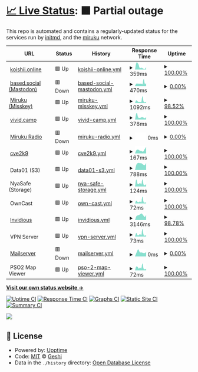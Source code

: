 # [📈 Live Status](https://status.miruku.cafe): <!--live status--> **🟧 Partial outage**

This repo is automated and contains a regularly-updated status for the services run by [initmd](geshii.moe), and the [miruku](miruku.cafe) network.

<!--start: status pages-->
<!-- This summary is generated by Upptime (https://github.com/upptime/upptime) -->
<!-- Do not edit this manually, your changes will be overwritten -->
<!-- prettier-ignore -->
| URL | Status | History | Response Time | Uptime |
| --- | ------ | ------- | ------------- | ------ |
| <img alt="" src="https://koishii.online/favicon.ico" height="13"> [koishii.online](https://koishii.online) | 🟩 Up | [koishii-online.yml](https://github.com/hytracer/status/commits/HEAD/history/koishii-online.yml) | <details><summary><img alt="Response time graph" src="./graphs/koishii-online/response-time-week.png" height="20"> 359ms</summary><br><a href="https://status.koishii.online/history/koishii-online"><img alt="Response time 433" src="https://img.shields.io/endpoint?url=https%3A%2F%2Fraw.githubusercontent.com%2Fhytracer%2Fstatus%2FHEAD%2Fapi%2Fkoishii-online%2Fresponse-time.json"></a><br><a href="https://status.koishii.online/history/koishii-online"><img alt="24-hour response time 426" src="https://img.shields.io/endpoint?url=https%3A%2F%2Fraw.githubusercontent.com%2Fhytracer%2Fstatus%2FHEAD%2Fapi%2Fkoishii-online%2Fresponse-time-day.json"></a><br><a href="https://status.koishii.online/history/koishii-online"><img alt="7-day response time 359" src="https://img.shields.io/endpoint?url=https%3A%2F%2Fraw.githubusercontent.com%2Fhytracer%2Fstatus%2FHEAD%2Fapi%2Fkoishii-online%2Fresponse-time-week.json"></a><br><a href="https://status.koishii.online/history/koishii-online"><img alt="30-day response time 346" src="https://img.shields.io/endpoint?url=https%3A%2F%2Fraw.githubusercontent.com%2Fhytracer%2Fstatus%2FHEAD%2Fapi%2Fkoishii-online%2Fresponse-time-month.json"></a><br><a href="https://status.koishii.online/history/koishii-online"><img alt="1-year response time 433" src="https://img.shields.io/endpoint?url=https%3A%2F%2Fraw.githubusercontent.com%2Fhytracer%2Fstatus%2FHEAD%2Fapi%2Fkoishii-online%2Fresponse-time-year.json"></a></details> | <details><summary><a href="https://status.koishii.online/history/koishii-online">100.00%</a></summary><a href="https://status.koishii.online/history/koishii-online"><img alt="All-time uptime 99.99%" src="https://img.shields.io/endpoint?url=https%3A%2F%2Fraw.githubusercontent.com%2Fhytracer%2Fstatus%2FHEAD%2Fapi%2Fkoishii-online%2Fuptime.json"></a><br><a href="https://status.koishii.online/history/koishii-online"><img alt="24-hour uptime 100.00%" src="https://img.shields.io/endpoint?url=https%3A%2F%2Fraw.githubusercontent.com%2Fhytracer%2Fstatus%2FHEAD%2Fapi%2Fkoishii-online%2Fuptime-day.json"></a><br><a href="https://status.koishii.online/history/koishii-online"><img alt="7-day uptime 100.00%" src="https://img.shields.io/endpoint?url=https%3A%2F%2Fraw.githubusercontent.com%2Fhytracer%2Fstatus%2FHEAD%2Fapi%2Fkoishii-online%2Fuptime-week.json"></a><br><a href="https://status.koishii.online/history/koishii-online"><img alt="30-day uptime 100.00%" src="https://img.shields.io/endpoint?url=https%3A%2F%2Fraw.githubusercontent.com%2Fhytracer%2Fstatus%2FHEAD%2Fapi%2Fkoishii-online%2Fuptime-month.json"></a><br><a href="https://status.koishii.online/history/koishii-online"><img alt="1-year uptime 99.99%" src="https://img.shields.io/endpoint?url=https%3A%2F%2Fraw.githubusercontent.com%2Fhytracer%2Fstatus%2FHEAD%2Fapi%2Fkoishii-online%2Fuptime-year.json"></a></details>
| <img alt="" src="https://based.social/favicon.ico" height="13"> [based.social (Mastodon)](https://based.social) | 🟥 Down | [based-social-mastodon.yml](https://github.com/hytracer/status/commits/HEAD/history/based-social-mastodon.yml) | <details><summary><img alt="Response time graph" src="./graphs/based-social-mastodon/response-time-week.png" height="20"> 470ms</summary><br><a href="https://status.koishii.online/history/based-social-mastodon"><img alt="Response time 1058" src="https://img.shields.io/endpoint?url=https%3A%2F%2Fraw.githubusercontent.com%2Fhytracer%2Fstatus%2FHEAD%2Fapi%2Fbased-social-mastodon%2Fresponse-time.json"></a><br><a href="https://status.koishii.online/history/based-social-mastodon"><img alt="24-hour response time 551" src="https://img.shields.io/endpoint?url=https%3A%2F%2Fraw.githubusercontent.com%2Fhytracer%2Fstatus%2FHEAD%2Fapi%2Fbased-social-mastodon%2Fresponse-time-day.json"></a><br><a href="https://status.koishii.online/history/based-social-mastodon"><img alt="7-day response time 470" src="https://img.shields.io/endpoint?url=https%3A%2F%2Fraw.githubusercontent.com%2Fhytracer%2Fstatus%2FHEAD%2Fapi%2Fbased-social-mastodon%2Fresponse-time-week.json"></a><br><a href="https://status.koishii.online/history/based-social-mastodon"><img alt="30-day response time 464" src="https://img.shields.io/endpoint?url=https%3A%2F%2Fraw.githubusercontent.com%2Fhytracer%2Fstatus%2FHEAD%2Fapi%2Fbased-social-mastodon%2Fresponse-time-month.json"></a><br><a href="https://status.koishii.online/history/based-social-mastodon"><img alt="1-year response time 1130" src="https://img.shields.io/endpoint?url=https%3A%2F%2Fraw.githubusercontent.com%2Fhytracer%2Fstatus%2FHEAD%2Fapi%2Fbased-social-mastodon%2Fresponse-time-year.json"></a></details> | <details><summary><a href="https://status.koishii.online/history/based-social-mastodon">0.00%</a></summary><a href="https://status.koishii.online/history/based-social-mastodon"><img alt="All-time uptime 85.56%" src="https://img.shields.io/endpoint?url=https%3A%2F%2Fraw.githubusercontent.com%2Fhytracer%2Fstatus%2FHEAD%2Fapi%2Fbased-social-mastodon%2Fuptime.json"></a><br><a href="https://status.koishii.online/history/based-social-mastodon"><img alt="24-hour uptime 0.00%" src="https://img.shields.io/endpoint?url=https%3A%2F%2Fraw.githubusercontent.com%2Fhytracer%2Fstatus%2FHEAD%2Fapi%2Fbased-social-mastodon%2Fuptime-day.json"></a><br><a href="https://status.koishii.online/history/based-social-mastodon"><img alt="7-day uptime 0.00%" src="https://img.shields.io/endpoint?url=https%3A%2F%2Fraw.githubusercontent.com%2Fhytracer%2Fstatus%2FHEAD%2Fapi%2Fbased-social-mastodon%2Fuptime-week.json"></a><br><a href="https://status.koishii.online/history/based-social-mastodon"><img alt="30-day uptime 4.67%" src="https://img.shields.io/endpoint?url=https%3A%2F%2Fraw.githubusercontent.com%2Fhytracer%2Fstatus%2FHEAD%2Fapi%2Fbased-social-mastodon%2Fuptime-month.json"></a><br><a href="https://status.koishii.online/history/based-social-mastodon"><img alt="1-year uptime 73.58%" src="https://img.shields.io/endpoint?url=https%3A%2F%2Fraw.githubusercontent.com%2Fhytracer%2Fstatus%2FHEAD%2Fapi%2Fbased-social-mastodon%2Fuptime-year.json"></a></details>
| <img alt="" src="https://miruku.cafe/favicon.ico" height="13"> [Miruku (Misskey)](https://miruku.cafe) | 🟩 Up | [miruku-misskey.yml](https://github.com/hytracer/status/commits/HEAD/history/miruku-misskey.yml) | <details><summary><img alt="Response time graph" src="./graphs/miruku-misskey/response-time-week.png" height="20"> 1092ms</summary><br><a href="https://status.koishii.online/history/miruku-misskey"><img alt="Response time 1705" src="https://img.shields.io/endpoint?url=https%3A%2F%2Fraw.githubusercontent.com%2Fhytracer%2Fstatus%2FHEAD%2Fapi%2Fmiruku-misskey%2Fresponse-time.json"></a><br><a href="https://status.koishii.online/history/miruku-misskey"><img alt="24-hour response time 1703" src="https://img.shields.io/endpoint?url=https%3A%2F%2Fraw.githubusercontent.com%2Fhytracer%2Fstatus%2FHEAD%2Fapi%2Fmiruku-misskey%2Fresponse-time-day.json"></a><br><a href="https://status.koishii.online/history/miruku-misskey"><img alt="7-day response time 1092" src="https://img.shields.io/endpoint?url=https%3A%2F%2Fraw.githubusercontent.com%2Fhytracer%2Fstatus%2FHEAD%2Fapi%2Fmiruku-misskey%2Fresponse-time-week.json"></a><br><a href="https://status.koishii.online/history/miruku-misskey"><img alt="30-day response time 1094" src="https://img.shields.io/endpoint?url=https%3A%2F%2Fraw.githubusercontent.com%2Fhytracer%2Fstatus%2FHEAD%2Fapi%2Fmiruku-misskey%2Fresponse-time-month.json"></a><br><a href="https://status.koishii.online/history/miruku-misskey"><img alt="1-year response time 1886" src="https://img.shields.io/endpoint?url=https%3A%2F%2Fraw.githubusercontent.com%2Fhytracer%2Fstatus%2FHEAD%2Fapi%2Fmiruku-misskey%2Fresponse-time-year.json"></a></details> | <details><summary><a href="https://status.koishii.online/history/miruku-misskey">98.52%</a></summary><a href="https://status.koishii.online/history/miruku-misskey"><img alt="All-time uptime 99.67%" src="https://img.shields.io/endpoint?url=https%3A%2F%2Fraw.githubusercontent.com%2Fhytracer%2Fstatus%2FHEAD%2Fapi%2Fmiruku-misskey%2Fuptime.json"></a><br><a href="https://status.koishii.online/history/miruku-misskey"><img alt="24-hour uptime 95.84%" src="https://img.shields.io/endpoint?url=https%3A%2F%2Fraw.githubusercontent.com%2Fhytracer%2Fstatus%2FHEAD%2Fapi%2Fmiruku-misskey%2Fuptime-day.json"></a><br><a href="https://status.koishii.online/history/miruku-misskey"><img alt="7-day uptime 98.52%" src="https://img.shields.io/endpoint?url=https%3A%2F%2Fraw.githubusercontent.com%2Fhytracer%2Fstatus%2FHEAD%2Fapi%2Fmiruku-misskey%2Fuptime-week.json"></a><br><a href="https://status.koishii.online/history/miruku-misskey"><img alt="30-day uptime 99.66%" src="https://img.shields.io/endpoint?url=https%3A%2F%2Fraw.githubusercontent.com%2Fhytracer%2Fstatus%2FHEAD%2Fapi%2Fmiruku-misskey%2Fuptime-month.json"></a><br><a href="https://status.koishii.online/history/miruku-misskey"><img alt="1-year uptime 99.67%" src="https://img.shields.io/endpoint?url=https%3A%2F%2Fraw.githubusercontent.com%2Fhytracer%2Fstatus%2FHEAD%2Fapi%2Fmiruku-misskey%2Fuptime-year.json"></a></details>
| <img alt="" src="https://vivid.camp/favicon.ico" height="13"> [vivid.camp](https://vivid.camp) | 🟩 Up | [vivid-camp.yml](https://github.com/hytracer/status/commits/HEAD/history/vivid-camp.yml) | <details><summary><img alt="Response time graph" src="./graphs/vivid-camp/response-time-week.png" height="20"> 378ms</summary><br><a href="https://status.koishii.online/history/vivid-camp"><img alt="Response time 556" src="https://img.shields.io/endpoint?url=https%3A%2F%2Fraw.githubusercontent.com%2Fhytracer%2Fstatus%2FHEAD%2Fapi%2Fvivid-camp%2Fresponse-time.json"></a><br><a href="https://status.koishii.online/history/vivid-camp"><img alt="24-hour response time 675" src="https://img.shields.io/endpoint?url=https%3A%2F%2Fraw.githubusercontent.com%2Fhytracer%2Fstatus%2FHEAD%2Fapi%2Fvivid-camp%2Fresponse-time-day.json"></a><br><a href="https://status.koishii.online/history/vivid-camp"><img alt="7-day response time 378" src="https://img.shields.io/endpoint?url=https%3A%2F%2Fraw.githubusercontent.com%2Fhytracer%2Fstatus%2FHEAD%2Fapi%2Fvivid-camp%2Fresponse-time-week.json"></a><br><a href="https://status.koishii.online/history/vivid-camp"><img alt="30-day response time 367" src="https://img.shields.io/endpoint?url=https%3A%2F%2Fraw.githubusercontent.com%2Fhytracer%2Fstatus%2FHEAD%2Fapi%2Fvivid-camp%2Fresponse-time-month.json"></a><br><a href="https://status.koishii.online/history/vivid-camp"><img alt="1-year response time 556" src="https://img.shields.io/endpoint?url=https%3A%2F%2Fraw.githubusercontent.com%2Fhytracer%2Fstatus%2FHEAD%2Fapi%2Fvivid-camp%2Fresponse-time-year.json"></a></details> | <details><summary><a href="https://status.koishii.online/history/vivid-camp">100.00%</a></summary><a href="https://status.koishii.online/history/vivid-camp"><img alt="All-time uptime 69.36%" src="https://img.shields.io/endpoint?url=https%3A%2F%2Fraw.githubusercontent.com%2Fhytracer%2Fstatus%2FHEAD%2Fapi%2Fvivid-camp%2Fuptime.json"></a><br><a href="https://status.koishii.online/history/vivid-camp"><img alt="24-hour uptime 100.00%" src="https://img.shields.io/endpoint?url=https%3A%2F%2Fraw.githubusercontent.com%2Fhytracer%2Fstatus%2FHEAD%2Fapi%2Fvivid-camp%2Fuptime-day.json"></a><br><a href="https://status.koishii.online/history/vivid-camp"><img alt="7-day uptime 100.00%" src="https://img.shields.io/endpoint?url=https%3A%2F%2Fraw.githubusercontent.com%2Fhytracer%2Fstatus%2FHEAD%2Fapi%2Fvivid-camp%2Fuptime-week.json"></a><br><a href="https://status.koishii.online/history/vivid-camp"><img alt="30-day uptime 50.42%" src="https://img.shields.io/endpoint?url=https%3A%2F%2Fraw.githubusercontent.com%2Fhytracer%2Fstatus%2FHEAD%2Fapi%2Fvivid-camp%2Fuptime-month.json"></a><br><a href="https://status.koishii.online/history/vivid-camp"><img alt="1-year uptime 69.36%" src="https://img.shields.io/endpoint?url=https%3A%2F%2Fraw.githubusercontent.com%2Fhytracer%2Fstatus%2FHEAD%2Fapi%2Fvivid-camp%2Fuptime-year.json"></a></details>
| <img alt="" src="https://radio.miruku.cafe/favicon.ico" height="13"> [Miruku Radio](https://radio.miruku.cafe) | 🟥 Down | [miruku-radio.yml](https://github.com/hytracer/status/commits/HEAD/history/miruku-radio.yml) | <details><summary><img alt="Response time graph" src="./graphs/miruku-radio/response-time-week.png" height="20"> 0ms</summary><br><a href="https://status.koishii.online/history/miruku-radio"><img alt="Response time 300" src="https://img.shields.io/endpoint?url=https%3A%2F%2Fraw.githubusercontent.com%2Fhytracer%2Fstatus%2FHEAD%2Fapi%2Fmiruku-radio%2Fresponse-time.json"></a><br><a href="https://status.koishii.online/history/miruku-radio"><img alt="24-hour response time 0" src="https://img.shields.io/endpoint?url=https%3A%2F%2Fraw.githubusercontent.com%2Fhytracer%2Fstatus%2FHEAD%2Fapi%2Fmiruku-radio%2Fresponse-time-day.json"></a><br><a href="https://status.koishii.online/history/miruku-radio"><img alt="7-day response time 0" src="https://img.shields.io/endpoint?url=https%3A%2F%2Fraw.githubusercontent.com%2Fhytracer%2Fstatus%2FHEAD%2Fapi%2Fmiruku-radio%2Fresponse-time-week.json"></a><br><a href="https://status.koishii.online/history/miruku-radio"><img alt="30-day response time 0" src="https://img.shields.io/endpoint?url=https%3A%2F%2Fraw.githubusercontent.com%2Fhytracer%2Fstatus%2FHEAD%2Fapi%2Fmiruku-radio%2Fresponse-time-month.json"></a><br><a href="https://status.koishii.online/history/miruku-radio"><img alt="1-year response time 296" src="https://img.shields.io/endpoint?url=https%3A%2F%2Fraw.githubusercontent.com%2Fhytracer%2Fstatus%2FHEAD%2Fapi%2Fmiruku-radio%2Fresponse-time-year.json"></a></details> | <details><summary><a href="https://status.koishii.online/history/miruku-radio">0.00%</a></summary><a href="https://status.koishii.online/history/miruku-radio"><img alt="All-time uptime 4.09%" src="https://img.shields.io/endpoint?url=https%3A%2F%2Fraw.githubusercontent.com%2Fhytracer%2Fstatus%2FHEAD%2Fapi%2Fmiruku-radio%2Fuptime.json"></a><br><a href="https://status.koishii.online/history/miruku-radio"><img alt="24-hour uptime 0.00%" src="https://img.shields.io/endpoint?url=https%3A%2F%2Fraw.githubusercontent.com%2Fhytracer%2Fstatus%2FHEAD%2Fapi%2Fmiruku-radio%2Fuptime-day.json"></a><br><a href="https://status.koishii.online/history/miruku-radio"><img alt="7-day uptime 0.00%" src="https://img.shields.io/endpoint?url=https%3A%2F%2Fraw.githubusercontent.com%2Fhytracer%2Fstatus%2FHEAD%2Fapi%2Fmiruku-radio%2Fuptime-week.json"></a><br><a href="https://status.koishii.online/history/miruku-radio"><img alt="30-day uptime 4.67%" src="https://img.shields.io/endpoint?url=https%3A%2F%2Fraw.githubusercontent.com%2Fhytracer%2Fstatus%2FHEAD%2Fapi%2Fmiruku-radio%2Fuptime-month.json"></a><br><a href="https://status.koishii.online/history/miruku-radio"><img alt="1-year uptime 0.00%" src="https://img.shields.io/endpoint?url=https%3A%2F%2Fraw.githubusercontent.com%2Fhytracer%2Fstatus%2FHEAD%2Fapi%2Fmiruku-radio%2Fuptime-year.json"></a></details>
| <img alt="" src="https://cve2k9.club/favicon.ico" height="13"> [cve2k9](https://cve2k9.club) | 🟩 Up | [cve2k9.yml](https://github.com/hytracer/status/commits/HEAD/history/cve2k9.yml) | <details><summary><img alt="Response time graph" src="./graphs/cve2k9/response-time-week.png" height="20"> 167ms</summary><br><a href="https://status.koishii.online/history/cve2k9"><img alt="Response time 176" src="https://img.shields.io/endpoint?url=https%3A%2F%2Fraw.githubusercontent.com%2Fhytracer%2Fstatus%2FHEAD%2Fapi%2Fcve2k9%2Fresponse-time.json"></a><br><a href="https://status.koishii.online/history/cve2k9"><img alt="24-hour response time 465" src="https://img.shields.io/endpoint?url=https%3A%2F%2Fraw.githubusercontent.com%2Fhytracer%2Fstatus%2FHEAD%2Fapi%2Fcve2k9%2Fresponse-time-day.json"></a><br><a href="https://status.koishii.online/history/cve2k9"><img alt="7-day response time 167" src="https://img.shields.io/endpoint?url=https%3A%2F%2Fraw.githubusercontent.com%2Fhytracer%2Fstatus%2FHEAD%2Fapi%2Fcve2k9%2Fresponse-time-week.json"></a><br><a href="https://status.koishii.online/history/cve2k9"><img alt="30-day response time 161" src="https://img.shields.io/endpoint?url=https%3A%2F%2Fraw.githubusercontent.com%2Fhytracer%2Fstatus%2FHEAD%2Fapi%2Fcve2k9%2Fresponse-time-month.json"></a><br><a href="https://status.koishii.online/history/cve2k9"><img alt="1-year response time 176" src="https://img.shields.io/endpoint?url=https%3A%2F%2Fraw.githubusercontent.com%2Fhytracer%2Fstatus%2FHEAD%2Fapi%2Fcve2k9%2Fresponse-time-year.json"></a></details> | <details><summary><a href="https://status.koishii.online/history/cve2k9">100.00%</a></summary><a href="https://status.koishii.online/history/cve2k9"><img alt="All-time uptime 90.66%" src="https://img.shields.io/endpoint?url=https%3A%2F%2Fraw.githubusercontent.com%2Fhytracer%2Fstatus%2FHEAD%2Fapi%2Fcve2k9%2Fuptime.json"></a><br><a href="https://status.koishii.online/history/cve2k9"><img alt="24-hour uptime 100.00%" src="https://img.shields.io/endpoint?url=https%3A%2F%2Fraw.githubusercontent.com%2Fhytracer%2Fstatus%2FHEAD%2Fapi%2Fcve2k9%2Fuptime-day.json"></a><br><a href="https://status.koishii.online/history/cve2k9"><img alt="7-day uptime 100.00%" src="https://img.shields.io/endpoint?url=https%3A%2F%2Fraw.githubusercontent.com%2Fhytracer%2Fstatus%2FHEAD%2Fapi%2Fcve2k9%2Fuptime-week.json"></a><br><a href="https://status.koishii.online/history/cve2k9"><img alt="30-day uptime 94.38%" src="https://img.shields.io/endpoint?url=https%3A%2F%2Fraw.githubusercontent.com%2Fhytracer%2Fstatus%2FHEAD%2Fapi%2Fcve2k9%2Fuptime-month.json"></a><br><a href="https://status.koishii.online/history/cve2k9"><img alt="1-year uptime 90.66%" src="https://img.shields.io/endpoint?url=https%3A%2F%2Fraw.githubusercontent.com%2Fhytracer%2Fstatus%2FHEAD%2Fapi%2Fcve2k9%2Fuptime-year.json"></a></details>
| <img alt="" src="https://cdn-icons-png.flaticon.com/512/1925/1925155.png" height="13"> Data01 (S3) | 🟩 Up | [data01-s3.yml](https://github.com/hytracer/status/commits/HEAD/history/data01-s3.yml) | <details><summary><img alt="Response time graph" src="./graphs/data01-s3/response-time-week.png" height="20"> 788ms</summary><br><a href="https://status.koishii.online/history/data01-s3"><img alt="Response time 1101" src="https://img.shields.io/endpoint?url=https%3A%2F%2Fraw.githubusercontent.com%2Fhytracer%2Fstatus%2FHEAD%2Fapi%2Fdata01-s3%2Fresponse-time.json"></a><br><a href="https://status.koishii.online/history/data01-s3"><img alt="24-hour response time 818" src="https://img.shields.io/endpoint?url=https%3A%2F%2Fraw.githubusercontent.com%2Fhytracer%2Fstatus%2FHEAD%2Fapi%2Fdata01-s3%2Fresponse-time-day.json"></a><br><a href="https://status.koishii.online/history/data01-s3"><img alt="7-day response time 788" src="https://img.shields.io/endpoint?url=https%3A%2F%2Fraw.githubusercontent.com%2Fhytracer%2Fstatus%2FHEAD%2Fapi%2Fdata01-s3%2Fresponse-time-week.json"></a><br><a href="https://status.koishii.online/history/data01-s3"><img alt="30-day response time 717" src="https://img.shields.io/endpoint?url=https%3A%2F%2Fraw.githubusercontent.com%2Fhytracer%2Fstatus%2FHEAD%2Fapi%2Fdata01-s3%2Fresponse-time-month.json"></a><br><a href="https://status.koishii.online/history/data01-s3"><img alt="1-year response time 1097" src="https://img.shields.io/endpoint?url=https%3A%2F%2Fraw.githubusercontent.com%2Fhytracer%2Fstatus%2FHEAD%2Fapi%2Fdata01-s3%2Fresponse-time-year.json"></a></details> | <details><summary><a href="https://status.koishii.online/history/data01-s3">100.00%</a></summary><a href="https://status.koishii.online/history/data01-s3"><img alt="All-time uptime 99.98%" src="https://img.shields.io/endpoint?url=https%3A%2F%2Fraw.githubusercontent.com%2Fhytracer%2Fstatus%2FHEAD%2Fapi%2Fdata01-s3%2Fuptime.json"></a><br><a href="https://status.koishii.online/history/data01-s3"><img alt="24-hour uptime 100.00%" src="https://img.shields.io/endpoint?url=https%3A%2F%2Fraw.githubusercontent.com%2Fhytracer%2Fstatus%2FHEAD%2Fapi%2Fdata01-s3%2Fuptime-day.json"></a><br><a href="https://status.koishii.online/history/data01-s3"><img alt="7-day uptime 100.00%" src="https://img.shields.io/endpoint?url=https%3A%2F%2Fraw.githubusercontent.com%2Fhytracer%2Fstatus%2FHEAD%2Fapi%2Fdata01-s3%2Fuptime-week.json"></a><br><a href="https://status.koishii.online/history/data01-s3"><img alt="30-day uptime 100.00%" src="https://img.shields.io/endpoint?url=https%3A%2F%2Fraw.githubusercontent.com%2Fhytracer%2Fstatus%2FHEAD%2Fapi%2Fdata01-s3%2Fuptime-month.json"></a><br><a href="https://status.koishii.online/history/data01-s3"><img alt="1-year uptime 99.98%" src="https://img.shields.io/endpoint?url=https%3A%2F%2Fraw.githubusercontent.com%2Fhytracer%2Fstatus%2FHEAD%2Fapi%2Fdata01-s3%2Fuptime-year.json"></a></details>
| <img alt="" src="http://files.geshii.moe/favicon.ico" height="13"> NyaSafe (Storage) | 🟩 Up | [nya-safe-storage.yml](https://github.com/hytracer/status/commits/HEAD/history/nya-safe-storage.yml) | <details><summary><img alt="Response time graph" src="./graphs/nya-safe-storage/response-time-week.png" height="20"> 124ms</summary><br><a href="https://status.koishii.online/history/nya-safe-storage"><img alt="Response time 177" src="https://img.shields.io/endpoint?url=https%3A%2F%2Fraw.githubusercontent.com%2Fhytracer%2Fstatus%2FHEAD%2Fapi%2Fnya-safe-storage%2Fresponse-time.json"></a><br><a href="https://status.koishii.online/history/nya-safe-storage"><img alt="24-hour response time 119" src="https://img.shields.io/endpoint?url=https%3A%2F%2Fraw.githubusercontent.com%2Fhytracer%2Fstatus%2FHEAD%2Fapi%2Fnya-safe-storage%2Fresponse-time-day.json"></a><br><a href="https://status.koishii.online/history/nya-safe-storage"><img alt="7-day response time 124" src="https://img.shields.io/endpoint?url=https%3A%2F%2Fraw.githubusercontent.com%2Fhytracer%2Fstatus%2FHEAD%2Fapi%2Fnya-safe-storage%2Fresponse-time-week.json"></a><br><a href="https://status.koishii.online/history/nya-safe-storage"><img alt="30-day response time 137" src="https://img.shields.io/endpoint?url=https%3A%2F%2Fraw.githubusercontent.com%2Fhytracer%2Fstatus%2FHEAD%2Fapi%2Fnya-safe-storage%2Fresponse-time-month.json"></a><br><a href="https://status.koishii.online/history/nya-safe-storage"><img alt="1-year response time 176" src="https://img.shields.io/endpoint?url=https%3A%2F%2Fraw.githubusercontent.com%2Fhytracer%2Fstatus%2FHEAD%2Fapi%2Fnya-safe-storage%2Fresponse-time-year.json"></a></details> | <details><summary><a href="https://status.koishii.online/history/nya-safe-storage">100.00%</a></summary><a href="https://status.koishii.online/history/nya-safe-storage"><img alt="All-time uptime 100.00%" src="https://img.shields.io/endpoint?url=https%3A%2F%2Fraw.githubusercontent.com%2Fhytracer%2Fstatus%2FHEAD%2Fapi%2Fnya-safe-storage%2Fuptime.json"></a><br><a href="https://status.koishii.online/history/nya-safe-storage"><img alt="24-hour uptime 100.00%" src="https://img.shields.io/endpoint?url=https%3A%2F%2Fraw.githubusercontent.com%2Fhytracer%2Fstatus%2FHEAD%2Fapi%2Fnya-safe-storage%2Fuptime-day.json"></a><br><a href="https://status.koishii.online/history/nya-safe-storage"><img alt="7-day uptime 100.00%" src="https://img.shields.io/endpoint?url=https%3A%2F%2Fraw.githubusercontent.com%2Fhytracer%2Fstatus%2FHEAD%2Fapi%2Fnya-safe-storage%2Fuptime-week.json"></a><br><a href="https://status.koishii.online/history/nya-safe-storage"><img alt="30-day uptime 100.00%" src="https://img.shields.io/endpoint?url=https%3A%2F%2Fraw.githubusercontent.com%2Fhytracer%2Fstatus%2FHEAD%2Fapi%2Fnya-safe-storage%2Fuptime-month.json"></a><br><a href="https://status.koishii.online/history/nya-safe-storage"><img alt="1-year uptime 99.99%" src="https://img.shields.io/endpoint?url=https%3A%2F%2Fraw.githubusercontent.com%2Fhytracer%2Fstatus%2FHEAD%2Fapi%2Fnya-safe-storage%2Fuptime-year.json"></a></details>
| <img alt="" src="http://nyan.initmd.xyz/favicon.ico" height="13"> OwnCast | 🟩 Up | [own-cast.yml](https://github.com/hytracer/status/commits/HEAD/history/own-cast.yml) | <details><summary><img alt="Response time graph" src="./graphs/own-cast/response-time-week.png" height="20"> 72ms</summary><br><a href="https://status.koishii.online/history/own-cast"><img alt="Response time 91" src="https://img.shields.io/endpoint?url=https%3A%2F%2Fraw.githubusercontent.com%2Fhytracer%2Fstatus%2FHEAD%2Fapi%2Fown-cast%2Fresponse-time.json"></a><br><a href="https://status.koishii.online/history/own-cast"><img alt="24-hour response time 79" src="https://img.shields.io/endpoint?url=https%3A%2F%2Fraw.githubusercontent.com%2Fhytracer%2Fstatus%2FHEAD%2Fapi%2Fown-cast%2Fresponse-time-day.json"></a><br><a href="https://status.koishii.online/history/own-cast"><img alt="7-day response time 72" src="https://img.shields.io/endpoint?url=https%3A%2F%2Fraw.githubusercontent.com%2Fhytracer%2Fstatus%2FHEAD%2Fapi%2Fown-cast%2Fresponse-time-week.json"></a><br><a href="https://status.koishii.online/history/own-cast"><img alt="30-day response time 80" src="https://img.shields.io/endpoint?url=https%3A%2F%2Fraw.githubusercontent.com%2Fhytracer%2Fstatus%2FHEAD%2Fapi%2Fown-cast%2Fresponse-time-month.json"></a><br><a href="https://status.koishii.online/history/own-cast"><img alt="1-year response time 92" src="https://img.shields.io/endpoint?url=https%3A%2F%2Fraw.githubusercontent.com%2Fhytracer%2Fstatus%2FHEAD%2Fapi%2Fown-cast%2Fresponse-time-year.json"></a></details> | <details><summary><a href="https://status.koishii.online/history/own-cast">100.00%</a></summary><a href="https://status.koishii.online/history/own-cast"><img alt="All-time uptime 100.00%" src="https://img.shields.io/endpoint?url=https%3A%2F%2Fraw.githubusercontent.com%2Fhytracer%2Fstatus%2FHEAD%2Fapi%2Fown-cast%2Fuptime.json"></a><br><a href="https://status.koishii.online/history/own-cast"><img alt="24-hour uptime 100.00%" src="https://img.shields.io/endpoint?url=https%3A%2F%2Fraw.githubusercontent.com%2Fhytracer%2Fstatus%2FHEAD%2Fapi%2Fown-cast%2Fuptime-day.json"></a><br><a href="https://status.koishii.online/history/own-cast"><img alt="7-day uptime 100.00%" src="https://img.shields.io/endpoint?url=https%3A%2F%2Fraw.githubusercontent.com%2Fhytracer%2Fstatus%2FHEAD%2Fapi%2Fown-cast%2Fuptime-week.json"></a><br><a href="https://status.koishii.online/history/own-cast"><img alt="30-day uptime 100.00%" src="https://img.shields.io/endpoint?url=https%3A%2F%2Fraw.githubusercontent.com%2Fhytracer%2Fstatus%2FHEAD%2Fapi%2Fown-cast%2Fuptime-month.json"></a><br><a href="https://status.koishii.online/history/own-cast"><img alt="1-year uptime 99.99%" src="https://img.shields.io/endpoint?url=https%3A%2F%2Fraw.githubusercontent.com%2Fhytracer%2Fstatus%2FHEAD%2Fapi%2Fown-cast%2Fuptime-year.json"></a></details>
| <img alt="" src="https://yt.miruku.cafe/favicon.ico" height="13"> [Invidious](https://yt.miruku.cafe/) | 🟩 Up | [invidious.yml](https://github.com/hytracer/status/commits/HEAD/history/invidious.yml) | <details><summary><img alt="Response time graph" src="./graphs/invidious/response-time-week.png" height="20"> 3146ms</summary><br><a href="https://status.koishii.online/history/invidious"><img alt="Response time 1068" src="https://img.shields.io/endpoint?url=https%3A%2F%2Fraw.githubusercontent.com%2Fhytracer%2Fstatus%2FHEAD%2Fapi%2Finvidious%2Fresponse-time.json"></a><br><a href="https://status.koishii.online/history/invidious"><img alt="24-hour response time 727" src="https://img.shields.io/endpoint?url=https%3A%2F%2Fraw.githubusercontent.com%2Fhytracer%2Fstatus%2FHEAD%2Fapi%2Finvidious%2Fresponse-time-day.json"></a><br><a href="https://status.koishii.online/history/invidious"><img alt="7-day response time 3146" src="https://img.shields.io/endpoint?url=https%3A%2F%2Fraw.githubusercontent.com%2Fhytracer%2Fstatus%2FHEAD%2Fapi%2Finvidious%2Fresponse-time-week.json"></a><br><a href="https://status.koishii.online/history/invidious"><img alt="30-day response time 2325" src="https://img.shields.io/endpoint?url=https%3A%2F%2Fraw.githubusercontent.com%2Fhytracer%2Fstatus%2FHEAD%2Fapi%2Finvidious%2Fresponse-time-month.json"></a><br><a href="https://status.koishii.online/history/invidious"><img alt="1-year response time 1125" src="https://img.shields.io/endpoint?url=https%3A%2F%2Fraw.githubusercontent.com%2Fhytracer%2Fstatus%2FHEAD%2Fapi%2Finvidious%2Fresponse-time-year.json"></a></details> | <details><summary><a href="https://status.koishii.online/history/invidious">98.78%</a></summary><a href="https://status.koishii.online/history/invidious"><img alt="All-time uptime 99.73%" src="https://img.shields.io/endpoint?url=https%3A%2F%2Fraw.githubusercontent.com%2Fhytracer%2Fstatus%2FHEAD%2Fapi%2Finvidious%2Fuptime.json"></a><br><a href="https://status.koishii.online/history/invidious"><img alt="24-hour uptime 100.00%" src="https://img.shields.io/endpoint?url=https%3A%2F%2Fraw.githubusercontent.com%2Fhytracer%2Fstatus%2FHEAD%2Fapi%2Finvidious%2Fuptime-day.json"></a><br><a href="https://status.koishii.online/history/invidious"><img alt="7-day uptime 98.78%" src="https://img.shields.io/endpoint?url=https%3A%2F%2Fraw.githubusercontent.com%2Fhytracer%2Fstatus%2FHEAD%2Fapi%2Finvidious%2Fuptime-week.json"></a><br><a href="https://status.koishii.online/history/invidious"><img alt="30-day uptime 99.72%" src="https://img.shields.io/endpoint?url=https%3A%2F%2Fraw.githubusercontent.com%2Fhytracer%2Fstatus%2FHEAD%2Fapi%2Finvidious%2Fuptime-month.json"></a><br><a href="https://status.koishii.online/history/invidious"><img alt="1-year uptime 99.78%" src="https://img.shields.io/endpoint?url=https%3A%2F%2Fraw.githubusercontent.com%2Fhytracer%2Fstatus%2FHEAD%2Fapi%2Finvidious%2Fuptime-year.json"></a></details>
| <img alt="" src="https://cdn-icons-png.flaticon.com/512/1925/1925155.png" height="13"> VPN Server | 🟩 Up | [vpn-server.yml](https://github.com/hytracer/status/commits/HEAD/history/vpn-server.yml) | <details><summary><img alt="Response time graph" src="./graphs/vpn-server/response-time-week.png" height="20"> 73ms</summary><br><a href="https://status.koishii.online/history/vpn-server"><img alt="Response time 90" src="https://img.shields.io/endpoint?url=https%3A%2F%2Fraw.githubusercontent.com%2Fhytracer%2Fstatus%2FHEAD%2Fapi%2Fvpn-server%2Fresponse-time.json"></a><br><a href="https://status.koishii.online/history/vpn-server"><img alt="24-hour response time 69" src="https://img.shields.io/endpoint?url=https%3A%2F%2Fraw.githubusercontent.com%2Fhytracer%2Fstatus%2FHEAD%2Fapi%2Fvpn-server%2Fresponse-time-day.json"></a><br><a href="https://status.koishii.online/history/vpn-server"><img alt="7-day response time 73" src="https://img.shields.io/endpoint?url=https%3A%2F%2Fraw.githubusercontent.com%2Fhytracer%2Fstatus%2FHEAD%2Fapi%2Fvpn-server%2Fresponse-time-week.json"></a><br><a href="https://status.koishii.online/history/vpn-server"><img alt="30-day response time 87" src="https://img.shields.io/endpoint?url=https%3A%2F%2Fraw.githubusercontent.com%2Fhytracer%2Fstatus%2FHEAD%2Fapi%2Fvpn-server%2Fresponse-time-month.json"></a><br><a href="https://status.koishii.online/history/vpn-server"><img alt="1-year response time 91" src="https://img.shields.io/endpoint?url=https%3A%2F%2Fraw.githubusercontent.com%2Fhytracer%2Fstatus%2FHEAD%2Fapi%2Fvpn-server%2Fresponse-time-year.json"></a></details> | <details><summary><a href="https://status.koishii.online/history/vpn-server">100.00%</a></summary><a href="https://status.koishii.online/history/vpn-server"><img alt="All-time uptime 100.00%" src="https://img.shields.io/endpoint?url=https%3A%2F%2Fraw.githubusercontent.com%2Fhytracer%2Fstatus%2FHEAD%2Fapi%2Fvpn-server%2Fuptime.json"></a><br><a href="https://status.koishii.online/history/vpn-server"><img alt="24-hour uptime 100.00%" src="https://img.shields.io/endpoint?url=https%3A%2F%2Fraw.githubusercontent.com%2Fhytracer%2Fstatus%2FHEAD%2Fapi%2Fvpn-server%2Fuptime-day.json"></a><br><a href="https://status.koishii.online/history/vpn-server"><img alt="7-day uptime 100.00%" src="https://img.shields.io/endpoint?url=https%3A%2F%2Fraw.githubusercontent.com%2Fhytracer%2Fstatus%2FHEAD%2Fapi%2Fvpn-server%2Fuptime-week.json"></a><br><a href="https://status.koishii.online/history/vpn-server"><img alt="30-day uptime 100.00%" src="https://img.shields.io/endpoint?url=https%3A%2F%2Fraw.githubusercontent.com%2Fhytracer%2Fstatus%2FHEAD%2Fapi%2Fvpn-server%2Fuptime-month.json"></a><br><a href="https://status.koishii.online/history/vpn-server"><img alt="1-year uptime 99.99%" src="https://img.shields.io/endpoint?url=https%3A%2F%2Fraw.githubusercontent.com%2Fhytracer%2Fstatus%2FHEAD%2Fapi%2Fvpn-server%2Fuptime-year.json"></a></details>
| <img alt="" src="https://mail.amogus.cloud/img/cow_mailcow.svg" height="13"> [Mailserver](vps.srv.janderedev.xyz) | 🟥 Down | [mailserver.yml](https://github.com/hytracer/status/commits/HEAD/history/mailserver.yml) | <details><summary><img alt="Response time graph" src="./graphs/mailserver/response-time-week.png" height="20"> 0ms</summary><br><a href="https://status.koishii.online/history/mailserver"><img alt="Response time 163" src="https://img.shields.io/endpoint?url=https%3A%2F%2Fraw.githubusercontent.com%2Fhytracer%2Fstatus%2FHEAD%2Fapi%2Fmailserver%2Fresponse-time.json"></a><br><a href="https://status.koishii.online/history/mailserver"><img alt="24-hour response time 0" src="https://img.shields.io/endpoint?url=https%3A%2F%2Fraw.githubusercontent.com%2Fhytracer%2Fstatus%2FHEAD%2Fapi%2Fmailserver%2Fresponse-time-day.json"></a><br><a href="https://status.koishii.online/history/mailserver"><img alt="7-day response time 0" src="https://img.shields.io/endpoint?url=https%3A%2F%2Fraw.githubusercontent.com%2Fhytracer%2Fstatus%2FHEAD%2Fapi%2Fmailserver%2Fresponse-time-week.json"></a><br><a href="https://status.koishii.online/history/mailserver"><img alt="30-day response time 0" src="https://img.shields.io/endpoint?url=https%3A%2F%2Fraw.githubusercontent.com%2Fhytracer%2Fstatus%2FHEAD%2Fapi%2Fmailserver%2Fresponse-time-month.json"></a><br><a href="https://status.koishii.online/history/mailserver"><img alt="1-year response time 147" src="https://img.shields.io/endpoint?url=https%3A%2F%2Fraw.githubusercontent.com%2Fhytracer%2Fstatus%2FHEAD%2Fapi%2Fmailserver%2Fresponse-time-year.json"></a></details> | <details><summary><a href="https://status.koishii.online/history/mailserver">0.00%</a></summary><a href="https://status.koishii.online/history/mailserver"><img alt="All-time uptime 62.83%" src="https://img.shields.io/endpoint?url=https%3A%2F%2Fraw.githubusercontent.com%2Fhytracer%2Fstatus%2FHEAD%2Fapi%2Fmailserver%2Fuptime.json"></a><br><a href="https://status.koishii.online/history/mailserver"><img alt="24-hour uptime 0.00%" src="https://img.shields.io/endpoint?url=https%3A%2F%2Fraw.githubusercontent.com%2Fhytracer%2Fstatus%2FHEAD%2Fapi%2Fmailserver%2Fuptime-day.json"></a><br><a href="https://status.koishii.online/history/mailserver"><img alt="7-day uptime 0.00%" src="https://img.shields.io/endpoint?url=https%3A%2F%2Fraw.githubusercontent.com%2Fhytracer%2Fstatus%2FHEAD%2Fapi%2Fmailserver%2Fuptime-week.json"></a><br><a href="https://status.koishii.online/history/mailserver"><img alt="30-day uptime 4.67%" src="https://img.shields.io/endpoint?url=https%3A%2F%2Fraw.githubusercontent.com%2Fhytracer%2Fstatus%2FHEAD%2Fapi%2Fmailserver%2Fuptime-month.json"></a><br><a href="https://status.koishii.online/history/mailserver"><img alt="1-year uptime 38.79%" src="https://img.shields.io/endpoint?url=https%3A%2F%2Fraw.githubusercontent.com%2Fhytracer%2Fstatus%2FHEAD%2Fapi%2Fmailserver%2Fuptime-year.json"></a></details>
| <img alt="" src="http://map.geshii.moe/favicon.ico" height="13"> PSO2 Map Viewer | 🟩 Up | [pso-2-map-viewer.yml](https://github.com/hytracer/status/commits/HEAD/history/pso-2-map-viewer.yml) | <details><summary><img alt="Response time graph" src="./graphs/pso-2-map-viewer/response-time-week.png" height="20"> 72ms</summary><br><a href="https://status.koishii.online/history/pso-2-map-viewer"><img alt="Response time 95" src="https://img.shields.io/endpoint?url=https%3A%2F%2Fraw.githubusercontent.com%2Fhytracer%2Fstatus%2FHEAD%2Fapi%2Fpso-2-map-viewer%2Fresponse-time.json"></a><br><a href="https://status.koishii.online/history/pso-2-map-viewer"><img alt="24-hour response time 75" src="https://img.shields.io/endpoint?url=https%3A%2F%2Fraw.githubusercontent.com%2Fhytracer%2Fstatus%2FHEAD%2Fapi%2Fpso-2-map-viewer%2Fresponse-time-day.json"></a><br><a href="https://status.koishii.online/history/pso-2-map-viewer"><img alt="7-day response time 72" src="https://img.shields.io/endpoint?url=https%3A%2F%2Fraw.githubusercontent.com%2Fhytracer%2Fstatus%2FHEAD%2Fapi%2Fpso-2-map-viewer%2Fresponse-time-week.json"></a><br><a href="https://status.koishii.online/history/pso-2-map-viewer"><img alt="30-day response time 135" src="https://img.shields.io/endpoint?url=https%3A%2F%2Fraw.githubusercontent.com%2Fhytracer%2Fstatus%2FHEAD%2Fapi%2Fpso-2-map-viewer%2Fresponse-time-month.json"></a><br><a href="https://status.koishii.online/history/pso-2-map-viewer"><img alt="1-year response time 97" src="https://img.shields.io/endpoint?url=https%3A%2F%2Fraw.githubusercontent.com%2Fhytracer%2Fstatus%2FHEAD%2Fapi%2Fpso-2-map-viewer%2Fresponse-time-year.json"></a></details> | <details><summary><a href="https://status.koishii.online/history/pso-2-map-viewer">100.00%</a></summary><a href="https://status.koishii.online/history/pso-2-map-viewer"><img alt="All-time uptime 99.46%" src="https://img.shields.io/endpoint?url=https%3A%2F%2Fraw.githubusercontent.com%2Fhytracer%2Fstatus%2FHEAD%2Fapi%2Fpso-2-map-viewer%2Fuptime.json"></a><br><a href="https://status.koishii.online/history/pso-2-map-viewer"><img alt="24-hour uptime 100.00%" src="https://img.shields.io/endpoint?url=https%3A%2F%2Fraw.githubusercontent.com%2Fhytracer%2Fstatus%2FHEAD%2Fapi%2Fpso-2-map-viewer%2Fuptime-day.json"></a><br><a href="https://status.koishii.online/history/pso-2-map-viewer"><img alt="7-day uptime 100.00%" src="https://img.shields.io/endpoint?url=https%3A%2F%2Fraw.githubusercontent.com%2Fhytracer%2Fstatus%2FHEAD%2Fapi%2Fpso-2-map-viewer%2Fuptime-week.json"></a><br><a href="https://status.koishii.online/history/pso-2-map-viewer"><img alt="30-day uptime 100.00%" src="https://img.shields.io/endpoint?url=https%3A%2F%2Fraw.githubusercontent.com%2Fhytracer%2Fstatus%2FHEAD%2Fapi%2Fpso-2-map-viewer%2Fuptime-month.json"></a><br><a href="https://status.koishii.online/history/pso-2-map-viewer"><img alt="1-year uptime 99.99%" src="https://img.shields.io/endpoint?url=https%3A%2F%2Fraw.githubusercontent.com%2Fhytracer%2Fstatus%2FHEAD%2Fapi%2Fpso-2-map-viewer%2Fuptime-year.json"></a></details>

<!--end: status pages-->

[**Visit our own status website →**](https://status.miruku.cafe)

[![Uptime CI](https://github.com/geshii/status/workflows/Uptime%20CI/badge.svg)](https://github.com/geshii/status/actions?query=workflow%3A%22Uptime+CI%22)
[![Response Time CI](https://github.com/geshii/status/workflows/Response%20Time%20CI/badge.svg)](https://github.com/geshii/status/actions?query=workflow%3A%22Response+Time+CI%22)
[![Graphs CI](https://github.com/geshii/status/workflows/Graphs%20CI/badge.svg)](https://github.com/geshii/status/actions?query=workflow%3A%22Graphs+CI%22)
[![Static Site CI](https://github.com/geshii/status/workflows/Static%20Site%20CI/badge.svg)](https://github.com/geshii/status/actions?query=workflow%3A%22Static+Site+CI%22)
[![Summary CI](https://github.com/geshii/status/workflows/Summary%20CI/badge.svg)](https://github.com/geshii/status/actions?query=workflow%3A%22Summary+CI%22)

<img src="https://wallpx.com/image/2021/08/laffey-azur-lane-sleepy-white-hair-loli-anime-games-bunny-ears-red-eyes.jpg">

## 📄 License

- Powered by: [Upptime](https://github.com/upptime/upptime)
- Code: [MIT](./LICENSE) © [Geshi](geshii.moe)
- Data in the `./history` directory: [Open Database License](https://opendatacommons.org/licenses/odbl/1-0/)
